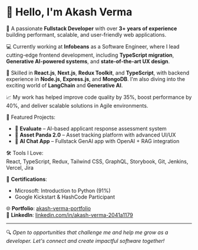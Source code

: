 
# 👋 Hello, I'm Akash Verma

🎯 A passionate **Fullstack Developer** with over **3+ years of experience** building performant, scalable, and user-friendly web applications.

💻 Currently working at **Infobeans** as a Software Engineer, where I lead cutting-edge frontend development, including **TypeScript migration**, **Generative AI-powered systems**, and **state-of-the-art UX design**.

🚀 Skilled in **React.js**, **Next.js**, **Redux Toolkit**, and **TypeScript**, with backend experience in **Node.js**, **Express.js**, and **MongoDB**. I'm also diving into the exciting world of **LangChain** and **Generative AI**.

📈 My work has helped improve code quality by 35%, boost performance by 40%, and deliver scalable solutions in Agile environments.

📂 Featured Projects:
- 🔹 **Evaluate** – AI-based applicant response assessment system
- 🔹 **Asset Panda 2.0** – Asset tracking platform with advanced UI/UX
- 🔹 **AI Chat App** – Fullstack GenAI app with OpenAI + RAG integration

🛠 Tools I Love:  
React, TypeScript, Redux, Tailwind CSS, GraphQL, Storybook, Git, Jenkins, Vercel, Jira

📜 **Certifications**:
- Microsoft: Introduction to Python (91%)
- Google Kickstart & HashCode Participant

🌐 **Portfolio**: [akash-verma-portfolio](https://akash-verma-portfolio-dev-ogl9.vercel.app/)  
🔗 **LinkedIn**: [linkedin.com/in/akash-verma-2041a1179](https://www.linkedin.com/in/akash-verma-2041a1179/)

---

🔍 *Open to opportunities that challenge me and help me grow as a developer. Let's connect and create impactful software together!*

